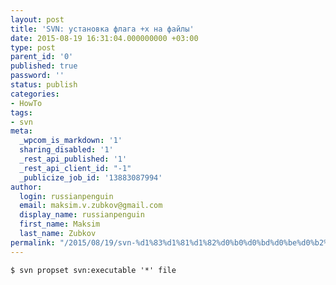 ```yaml
---
layout: post
title: 'SVN: установка флага +x на файлы'
date: 2015-08-19 16:31:04.000000000 +03:00
type: post
parent_id: '0'
published: true
password: ''
status: publish
categories:
- HowTo
tags:
- svn
meta:
  _wpcom_is_markdown: '1'
  sharing_disabled: '1'
  _rest_api_published: '1'
  _rest_api_client_id: "-1"
  _publicize_job_id: '13883087994'
author:
  login: russianpenguin
  email: maksim.v.zubkov@gmail.com
  display_name: russianpenguin
  first_name: Maksim
  last_name: Zubkov
permalink: "/2015/08/19/svn-%d1%83%d1%81%d1%82%d0%b0%d0%bd%d0%be%d0%b2%d0%ba%d0%b0-%d1%84%d0%bb%d0%b0%d0%b3%d0%b0-x-%d0%bd%d0%b0-%d1%84%d0%b0%d0%b9%d0%bb%d1%8b/"
---
```

```
$ svn propset svn:executable '*' file
```


